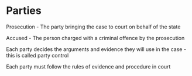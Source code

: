 # Parties

Prosecution - The party bringing the case to court on behalf of the state

Accused - The person charged with a criminal offence by the prosecution

Each party decides the arguments and evidence they will use in the case - this is called party control

Each party must follow the rules of evidence and procedure in court
